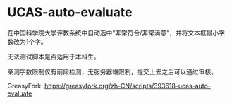# UCAS-auto-evaluate

在中国科学院大学评教系统中自动选中“非常符合/非常满意”，并将文本框最小字数改为1个字。

无法测试脚本是否适用于本科生。

亲测字数限制仅有前段检测，无服务器端限制，提交上去之后可以通过审核。

GreasyFork: https://greasyfork.org/zh-CN/scripts/393618-ucas-auto-evaluate
